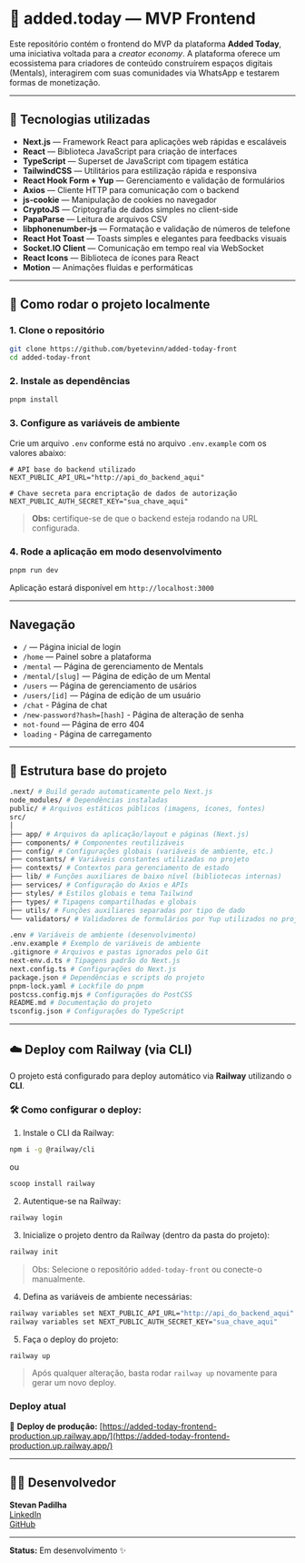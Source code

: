 # 🎨 added.today — MVP Frontend

Este repositório contém o frontend do MVP da plataforma **Added Today**, uma iniciativa voltada para a _creator economy_. A plataforma oferece um ecossistema para criadores de conteúdo construírem espaços digitais (Mentals), interagirem com suas comunidades via WhatsApp e testarem formas de monetização.

---

## 🚀 Tecnologias utilizadas

- **Next.js** — Framework React para aplicações web rápidas e escaláveis
- **React** — Biblioteca JavaScript para criação de interfaces
- **TypeScript** — Superset de JavaScript com tipagem estática
- **TailwindCSS** — Utilitários para estilização rápida e responsiva
- **React Hook Form + Yup** — Gerenciamento e validação de formulários
- **Axios** — Cliente HTTP para comunicação com o backend
- **js-cookie** — Manipulação de cookies no navegador
- **CryptoJS** — Criptografia de dados simples no client-side
- **PapaParse** — Leitura de arquivos CSV
- **libphonenumber-js** — Formatação e validação de números de telefone
- **React Hot Toast** — Toasts simples e elegantes para feedbacks visuais
- **Socket.IO Client** — Comunicação em tempo real via WebSocket
- **React Icons** — Biblioteca de ícones para React
- **Motion** — Animações fluidas e performáticas

---

## 🧪 Como rodar o projeto localmente

### 1. Clone o repositório

```bash
git clone https://github.com/byetevinn/added-today-front
cd added-today-front
```

### 2. Instale as dependências

```bash
pnpm install
```

### 3. Configure as variáveis de ambiente

Crie um arquivo `.env` conforme está no arquivo `.env.example` com os valores abaixo:

```env
# API base do backend utilizado
NEXT_PUBLIC_API_URL="http://api_do_backend_aqui"

# Chave secreta para encriptação de dados de autorização
NEXT_PUBLIC_AUTH_SECRET_KEY="sua_chave_aqui"
```

> **Obs:** certifique-se de que o backend esteja rodando na URL configurada.

### 4. Rode a aplicação em modo desenvolvimento

```bash
pnpm run dev
```

Aplicação estará disponível em `http://localhost:3000`

---

## Navegação

- `/` — Página inicial de login
- `/home` — Painel sobre a plataforma
- `/mental` — Página de gerenciamento de Mentals
- `/mental/[slug]` — Página de edição de um Mental
- `/users` — Página de gerenciamento de usários
- `/users/[id]` — Página de edição de um usuário
- `/chat` - Página de chat
- `/new-password?hash=[hash]` - Página de alteração de senha
- `not-found` — Página de erro 404
- `loading` - Página de carregamento

---

## 📁 Estrutura base do projeto

```bash
.next/ # Build gerado automaticamente pelo Next.js
node_modules/ # Dependências instaladas
public/ # Arquivos estáticos públicos (imagens, ícones, fontes)
src/
│
├── app/ # Arquivos da aplicação/layout e páginas (Next.js)
├── components/ # Componentes reutilizáveis
├── config/ # Configurações globais (variáveis de ambiente, etc.)
├── constants/ # Variáveis constantes utilizadas no projeto
├── contexts/ # Contextos para gerenciamento de estado
├── lib/ # Funções auxiliares de baixo nível (bibliotecas internas)
├── services/ # Configuração do Axios e APIs
├── styles/ # Estilos globais e tema Tailwind
├── types/ # Tipagens compartilhadas e globais
├── utils/ # Funções auxiliares separadas por tipo de dado
└── validators/ # Validadores de formulários por Yup utilizados no projeto

.env # Variáveis de ambiente (desenvolvimento)
.env.example # Exemplo de variáveis de ambiente
.gitignore # Arquivos e pastas ignorados pelo Git
next-env.d.ts # Tipagens padrão do Next.js
next.config.ts # Configurações do Next.js
package.json # Dependências e scripts do projeto
pnpm-lock.yaml # Lockfile do pnpm
postcss.config.mjs # Configurações do PostCSS
README.md # Documentação do projeto
tsconfig.json # Configurações do TypeScript
```

---

## ☁️ Deploy com Railway (via CLI)

O projeto está configurado para deploy automático via **Railway** utilizando o **CLI**.

### 🛠 Como configurar o deploy:

1. Instale o CLI da Railway:

```bash
npm i -g @railway/cli
```

ou

```bash
scoop install railway
```

2. Autentique-se na Railway:

```bash
railway login
```

3. Inicialize o projeto dentro da Railway (dentro da pasta do projeto):

```bash
railway init
```

> Obs: Selecione o repositório `added-today-front` ou conecte-o manualmente.

4. Defina as variáveis de ambiente necessárias:

```bash
railway variables set NEXT_PUBLIC_API_URL="http://api_do_backend_aqui"
railway variables set NEXT_PUBLIC_AUTH_SECRET_KEY="sua_chave_aqui"
```

5. Faça o deploy do projeto:

```bash
railway up
```

> Após qualquer alteração, basta rodar `railway up` novamente para gerar um novo deploy.

### Deploy atual

🔗 **Deploy de produção:** [https://added-today-frontend-production.up.railway.app/](https://added-today-frontend-production.up.railway.app/)

---

## 🧑‍💻 Desenvolvedor

**Stevan Padilha**\
[LinkedIn](https://www.linkedin.com/in/stevan-santos-510851235/)\
[GitHub](https://github.com/byetevinn)

---

**Status:** Em desenvolvimento ✨
